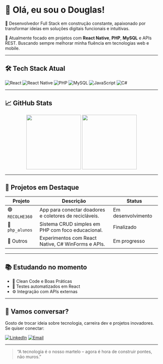 # 👋 Olá, eu sou o Douglas!

🎯 Desenvolvedor Full Stack em construção constante, apaixonado por transformar ideias em soluções digitais funcionais e intuitivas.

🚀 Atualmente focado em projetos com **React Native**, **PHP**, **MySQL** e APIs REST. Buscando sempre melhorar minha fluência em tecnologias web e mobile.

---

## 🛠️ Tech Stack Atual

![React](https://img.shields.io/badge/-React-informational?logo=react&logoColor=white)
![React Native](https://img.shields.io/badge/-React%20Native-informational?logo=react&logoColor=white)
![PHP](https://img.shields.io/badge/-PHP-777BB4?logo=php&logoColor=white)
![MySQL](https://img.shields.io/badge/-MySQL-4479A1?logo=mysql&logoColor=white)
![JavaScript](https://img.shields.io/badge/-JavaScript-F7DF1E?logo=javascript&logoColor=black)
![C#](https://img.shields.io/badge/-C%23-239120?logo=c-sharp&logoColor=white)

---

## 📈 GitHub Stats

<div align="center">
  <img height="180em" src="https://github-readme-stats.vercel.app/api?username=DougSantosDev&show_icons=true&theme=tokyonight&count_private=true" />
  <img height="180em" src="https://github-readme-stats.vercel.app/api/top-langs/?username=DougSantosDev&layout=compact&theme=tokyonight" />
</div>

---

## 📌 Projetos em Destaque

| Projeto         | Descrição                                                  | Status         |
|----------------|------------------------------------------------------------|----------------|
| 🟢 `RECOLHE360` | App para conectar doadores e coletores de recicláveis.     | Em desenvolvimento |
| 🧪 `php_alunos` | Sistema CRUD simples em PHP com foco educacional.          | Finalizado     |
| 🔄 Outros       | Experimentos com React Native, C# WinForms e APIs.         | Em progresso   |

---

## 📚 Estudando no momento

- 🧠 Clean Code e Boas Práticas
- 🧪 Testes automatizados em React
- ⚙️ Integração com APIs externas

---

## 💬 Vamos conversar?

Gosto de trocar ideia sobre tecnologia, carreira dev e projetos inovadores. Se quiser conectar:

[![LinkedIn](https://img.shields.io/badge/-LinkedIn-0A66C2?logo=linkedin&logoColor=white)](https://www.linkedin.com/in/seu-linkedin-aqui/)
[![Email](https://img.shields.io/badge/-Email-D14836?logo=gmail&logoColor=white)](mailto:seuemail@gmail.com)

---

> “A tecnologia é o nosso martelo – agora é hora de construir pontes, não muros.”

